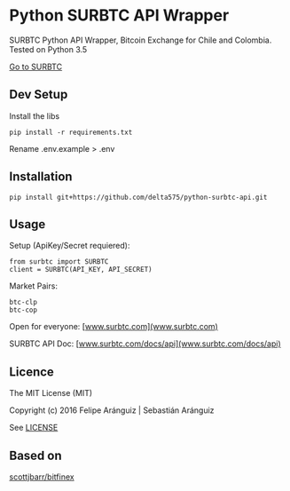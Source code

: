 # Python SURBTC API Wrapper

SURBTC Python API Wrapper, Bitcoin Exchange for Chile and Colombia.
Tested on Python 3.5

[Go to SURBTC](www.surbtc.com)

## Dev Setup

Install the libs

    pip install -r requirements.txt

Rename .env.example > .env

## Installation

    pip install git+https://github.com/delta575/python-surbtc-api.git

## Usage

Setup (ApiKey/Secret requiered):

    from surbtc import SURBTC
    client = SURBTC(API_KEY, API_SECRET)

Market Pairs:

    btc-clp
    btc-cop

Open for everyone:
[www.surbtc.com](www.surbtc.com)

SURBTC API Doc:
[www.surbtc.com/docs/api](www.surbtc.com/docs/api)

## Licence

The MIT License (MIT)

Copyright (c) 2016 Felipe Aránguiz | Sebastián Aránguiz

See [LICENSE](LICENSE)

## Based on

[scottjbarr/bitfinex](https://github.com/scottjbarr/bitfinex)
